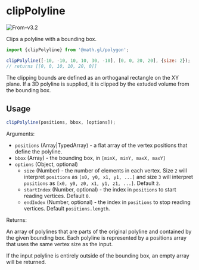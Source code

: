 # clipPolyline

<p class="badges">
  <img src="https://img.shields.io/badge/From-v3.2-blue.svg?style=flat-square" alt="From-v3.2" />
</p>

Clips a polyline with a bounding box.

```js
import {clipPolyline} from '@math.gl/polygon';

clipPolyline([-10, -10, 10, 10, 30, -10], [0, 0, 20, 20], {size: 2});
// returns [[0, 0, 10, 10, 20, 0]]
```

The clipping bounds are defined as an orthoganal rectangle on the XY plane. If a 3D polyline is supplied, it is clipped by the extuded volume from the bounding box.

## Usage

```js
clipPolyline(positions, bbox, [options]);
```

Arguments:

- `positions` (Array|TypedArray) - a flat array of the vertex positions that define the polyline.
- `bbox` (Array) - the bounding box, in `[minX, minY, maxX, maxY]`
- `options` (Object, optional)
  - `size` (Number) - the number of elements in each vertex. Size `2` will interpret `positions` as `[x0, y0, x1, y1, ...]` and size `3` will interpret `positions` as `[x0, y0, z0, x1, y1, z1, ...]`. Default `2`.
  - `startIndex` (Number, optional) - the index in `positions` to start reading vertices. Default `0`.
  - `endIndex` (Number, optional) - the index in `positions` to stop reading vertices. Default `positions.length`.

Returns:

An array of polylines that are parts of the original polyline and contained by the given bounding box. Each polyline is represented by a positions array that uses the same vertex size as the input.

If the input polyline is entirely outside of the bounding box, an empty array will be returned.
